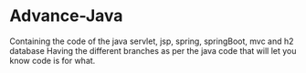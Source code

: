 # Advance-Java
Containing the code of the java servlet, jsp, spring, springBoot, mvc and h2 database
Having the different branches as per the java code that will let you know code is for what.
